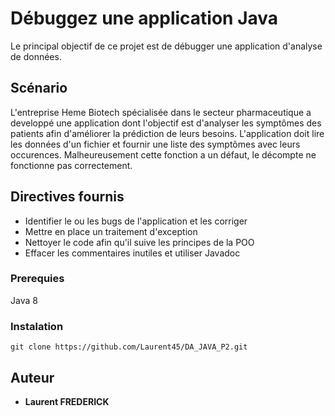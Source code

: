 # Débuggez une application Java

Le principal objectif de ce projet est de débugger une application d'analyse de
données.

## Scénario

L'entreprise Heme Biotech spécialisée dans le secteur pharmaceutique a
developpé une application dont l'objectif est d'analyser les symptômes des
patients afin d'améliorer la prédiction de leurs besoins. L'application doit
lire les données d'un fichier et fournir une liste des symptômes avec leurs
occurences. Malheureusement cette fonction a un défaut, le décompte ne
fonctionne pas correctement.

## Directives fournis

- Identifier le ou les bugs de l'application et les corriger
- Mettre en place un traitement d'exception
- Nettoyer le code afin qu'il suive les principes de la POO
- Effacer les commentaires inutiles et utiliser Javadoc


### Prerequies

Java 8

### Instalation

    git clone https://github.com/Laurent45/DA_JAVA_P2.git

## Auteur

- **Laurent FREDERICK**

